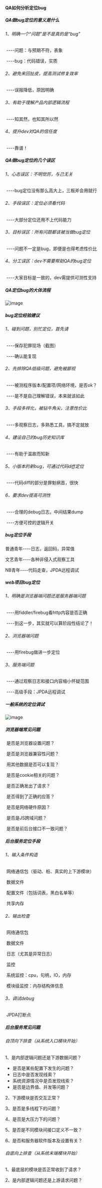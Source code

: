 #### QA如何分析定位bug

##### QA做bug定位的意义是什么

###### 1、明确一个“问题”是不是真的是“bug”

​		----问题：与预期不符，表象

​		----bug：代码错误，实质

###### 2、避免来回扯皮，提高测试修复效率

​		----误报降低，原因明确

###### 3、有助于理解产品内部逻辑流程

​		----知其然，也知其所以然

###### 4、提升dev对QA的信任度

​		----靠谱！



##### QA做bug定位的几个误区

###### 1、心态误区：不明觉厉，与己无关

​		----bug定位没有那么高大上，三板斧会用就行

###### 2、手段误区：定位必须看代码

​		----大部分定位还用不上代码能力

###### 3、目标误区：所有问题都该被当做bug定位

​		----问题不一定是bug，即便是也得考虑性价比

###### 4、分工误区：dev不需要帮助QA的bug定位

​		----大家目标是一致的，dev需提供可测性支持



##### QA定位bug的大体流程

![image](https://github.com/lunling49/images/blob/master/%E5%AE%9A%E4%BD%8D%E8%B0%83%E8%AF%95.png)



##### bug定位经验建议

###### 1、碰到问题，别忙定位，首先请

​		----保存犯罪现场（截图）

​		----确认能复现

###### 2、先排除QA低级问题，避免被鄙视

​		----被测程序版本/配置项/网络环境，是否ok？

​		----是不是自己理解错误，本来就该如此

###### 3、手段多样化，被钻牛角尖，注意性价比

​		----多观察日志，多熟悉工具，搞不定就放

###### 4、建设自己的bug历史知识库

​		----有助于温故而知新

###### 5、小版本的新bug，可通过代码diff定位

​		----代码diff的部分是罪魁祸首，很快

###### 6、要求dev提高可测性

​		----合理的debug日志，中间结果dump

​		----方便可控的逻辑开关



##### bug定位手段

普通青年----日志，返回码，异常值

文艺青年----各种非侵入式观察工具

NB青年----代码走查，JPDA远程调试



##### web项目bug定位

###### 1、明确是浏览器端问题还是服务器端问题

​		----用fiddler/firebug看http内容是否正确

​		----到这一步，其实就可以算阶段性结论了！

###### 2、浏览器端问题

​		----用firebug做进一步定位

###### 3、服务端问题

​		----通过观察日志和接口内容缩小怀疑范围

​		----高级手段：JPDA远程调试



##### 一般系统的定位调试

![image](https://github.com/lunling49/images/blob/master/%E5%AE%9A%E4%BD%8D%E8%B0%83%E8%AF%95.png)



##### 浏览器端常见问题

​	是否是浏览器设置问题？

​	是否是浏览器兼容性问题？

​	用其他数据是否可以复现？

​	是否是cookie相关的问题？

​	是否正确发出了请求？

​	是否得到了正确的应答？

​	是否是网络硬件原因？

​	是否是JS跨域问题？

​	是否是前后台接口不一致问题？



##### 后台服务定位手段

###### 1、输入条件构造

​	网络通信包（驱动、桩、真实的上下游模块）

​	数据文件

​	配置文件（包括词表，黑白名单等）

​	共享内存

###### 2、输出检查

​	网络通信包

​	数据文件

​	日志（尤其是异常日志）

​	监控

​	系统监控：cpu，句柄，IO，内存

​	模块级监控：内存结构体信息

###### 3、调试debug

​	JPDA打断点



##### 后台服务常见问题

###### 自顶向下排查（从系统入口模块开始）

1、是内部逻辑问题还是下游数据问题？

- 是否是某些配置下发生的问题？
- 日志中是否发现线索？
- 系统资源情况中是否发现线索？
- 是否是边界值、并发等问题？

2、下游模块是否交互正常？

3、是否是多线程下的问题？

4、是否是大压力下的问题？

5、是否是不同模块间接口定义不一致？

6、是否和服务器软件版本及设置有关？



###### 自底向上排查（从系统末端模块开始）

1、最底层的模块是否正常收到了请求？

2、是内部逻辑问题还是上游请求问题？

​	



















